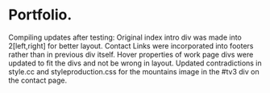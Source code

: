 # Portfolio.
Compiling updates after testing: 
Original index intro div was made into 2[left,right] for better layout.
Contact Links were incorporated into footers rather than in previous div itself.
Hover properties of work page divs were updated to fit the divs and not be wrong in layout.
Updated contradictions in style.cc and styleproduction.css for the mountains image in the #tv3 div on the contact page.
